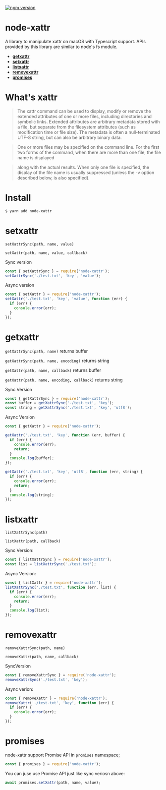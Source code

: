 [![npm version](https://badge.fury.io/js/node-xattr.svg)](https://badge.fury.io/js/node-xattr)

# node-xattr

A library to manipulate xattr on macOS with Typescript support.
APIs provided by this library are similar to node's fs module.

- [__getxattr__](#getxattr)
- [__setxattr__](#setxattr)
- [__listxattr__](#listxattr)
- [__removexattr__](#removexattr)
- [__promises__](#promises)

# What's xattr

> The xattr command can be used to display, modify or remove the extended attributes of one or more files, including directories and symbolic links.  Extended
> attributes are arbitrary metadata stored with a file, but separate from the filesystem attributes (such as modification time or file size).  The metadata is
> often a null-terminated UTF-8 string, but can also be arbitrary binary data.

> One or more files may be specified on the command line.  For the first two forms of the command, when there are more than one file, the file name is displayed

> along with the actual results.  When only one file is specified, the display of the file name is usually suppressed (unless the -v option described below, is also specified).

# Install

```sh
$ yarn add node-xattr
```

# setxattr

`setXattrSync(path, name, value)`

`setXattr(path, name, value, callback)`

Sync version
```js
const { setXattrSync } = require('node-xattr');
setXattrSync('./test.txt', 'key', 'value');
```

Async version
```js
const { setXattr } = require('node-xattr');
setXattr('./test.txt', 'key', 'value', function (err) {
  if (err) {
    console.error(err);
  }
});
```

# getxattr

`getXattrSync(path, name)` returns buffer

`getXattrSync(path, name, encoding)` returns string

`getXattr(path, name, callback)` returns buffer

`getXattr(path, name, encoding, callback)` returns string

Sync Version
```js
const { getXattrSync } = require('node-xattr');
const buffer = getXattrSync('./test.txt', 'key');
const string = getXattrSync('./test.txt', 'key', 'utf8');
```


Async Version
```js
const { getXattr } = require('node-xattr');

getXattr('./test.txt', 'key', function (err, buffer) {
  if (err) {
    console.error(err);
    return;
  }
  console.log(buffer);
});

getXattr('./test.txt', 'key', 'utf8', function (err, string) {
  if (err) {
    console.error(err);
    return;
  }
  console.log(string);
});
```

# listxattr

`listXattrSync(path)`

`listXattr(path, callback)`

Sync Version:
```js
const { listXattrSync } = require('node-xattr');
const list = listXattrSync('./test.txt');
```

Async Version:
```js
const { listXattr } = require('node-xattr');
listXattrSync('./test.txt', function (err, list) {
  if (err) {
    console.error(err);
    return;
  }
  console.log(list);
});
```

# removexattr

`removeXattrSync(path, name)`

`removeXattr(path, name, callback)`

SyncVersion
```js
const { removeXattrSync } = require('node-xattr');
removeXattrSync('./test.txt', 'key');
```

Async verion:
```js
const { removeXattr } = require('node-xattr');
removeXattr('./test.txt', 'key', function (err) {
  if (err) {
    console.error(err);
  }
});
```

# promises

node-xattr support Promise API in `promises` namespace;

```js
const { promises } = require('node-xattr');
```

You can juse use Promise API just like sync veriosn above:

```js
await promises.setXattr(path, name, value);
```
